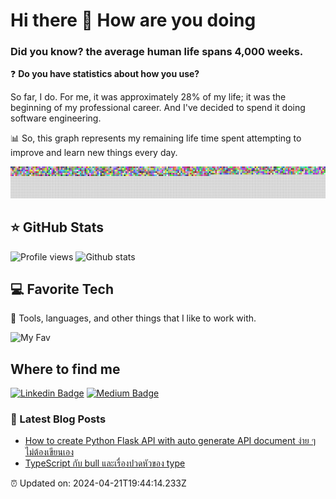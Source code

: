 # Hi there 👋 How are you doing

### Did you know? the average human life spans 4,000 weeks.
❓ **Do you have statistics about how you use?**

So far, I do. For me, it was approximately 28% of my life; it was the beginning of my professional career. And I've decided to spend it doing software engineering. 

📊 So, this graph represents my remaining life time spent attempting to improve and learn new things every day.

![weekchart.png](src/weekchart/weekchart.png)

## ⭐️ GitHub Stats
![Profile views](https://komarev.com/ghpvc/?username=lrisia&color=orange)
![Github stats](https://pixel-profile.vercel.app/api/github-stats?username=lrisia&theme=summer&pixelate_avatar=false&screen_effect=true)

## 💻 Favorite Tech
🔬 Tools, languages, and other things that I like to work with.

![My Fav](https://skillicons.dev/icons?i=nodejs,ts,python,mongo,tailwind,docker,git,postman,vscode,discord)

## Where to find me
[![Linkedin Badge](https://img.shields.io/badge/-linkedin-0072b1?style=flat&labelColor=0072b1&logo=Linkedin&link=https://www.linkedin.com/in/irisia)](https://www.linkedin.com/in/irisia)
[![Medium Badge](https://img.shields.io/badge/-medium-000000?style=flat&labelColor=000000&logo=Medium&link=https://medium.com/@iricea)](https://medium.com/@iricea)

### 📝 Latest Blog Posts
<!-- MEDIUM:START -->
- [How to create Python Flask API with auto generate API document ง่าย ๆ ไม่ต้องเขียนเอง](https://iricea.medium.com/how-to-create-python-flask-api-with-auto-generate-api-document-%E0%B8%87%E0%B9%88%E0%B8%B2%E0%B8%A2-%E0%B9%86-%E0%B9%84%E0%B8%A1%E0%B9%88%E0%B8%95%E0%B9%89%E0%B8%AD%E0%B8%87%E0%B9%80%E0%B8%82%E0%B8%B5%E0%B8%A2%E0%B8%99%E0%B9%80%E0%B8%AD%E0%B8%87-4f01451ff2f7?source=rss-ac050ee7629f------2)
- [TypeScript กับ bull และเรื่องปวดหัวของ type](https://iricea.medium.com/typescript-%E0%B8%81%E0%B8%B1%E0%B8%9A-bull-%E0%B9%81%E0%B8%A5%E0%B8%B0%E0%B9%80%E0%B8%A3%E0%B8%B7%E0%B9%88%E0%B8%AD%E0%B8%87%E0%B8%9B%E0%B8%A7%E0%B8%94%E0%B8%AB%E0%B8%B1%E0%B8%A7%E0%B8%82%E0%B8%AD%E0%B8%87-type-c5aac350e39e?source=rss-ac050ee7629f------2)
<!-- MEDIUM:END -->

⏰ Updated on: 2024-04-21T19:44:14.233Z
